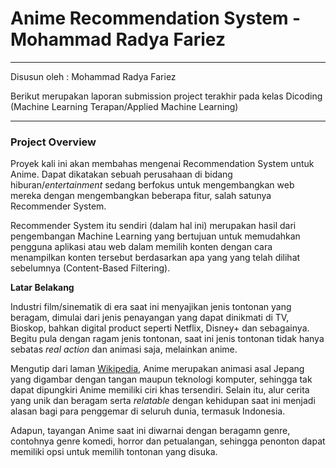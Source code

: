 # Anime Recommendation System - Mohammad Radya Fariez

----------------------------------------------------
Disusun oleh : Mohammad Radya Fariez

Berikut merupakan laporan submission project terakhir pada kelas Dicoding (Machine Learning Terapan/Applied Machine Learning)

----------------------------------------------------

### Project Overview

Proyek kali ini akan membahas mengenai Recommendation System untuk Anime. Dapat dikatakan sebuah perusahaan di bidang hiburan/_entertainment_ sedang berfokus untuk mengembangkan web mereka dengan mengembangkan beberapa fitur, salah satunya Recommender System.

Recommender System itu sendiri (dalam hal ini) merupakan hasil dari pengembangan Machine Learning yang bertujuan untuk memudahkan pengguna aplikasi atau web dalam memilih konten dengan cara menampilkan konten tersebut berdasarkan apa yang yang telah dilihat sebelumnya (Content-Based Filtering). 

**Latar Belakang**

Industri film/sinematik di era saat ini menyajikan jenis tontonan yang beragam, dimulai dari jenis penayangan yang dapat dinikmati di TV, Bioskop, bahkan digital product seperti Netflix, Disney+ dan sebagainya. Begitu pula dengan ragam jenis tontonan, saat ini jenis tontonan tidak hanya sebatas _real action_ dan animasi saja, melainkan anime. 

Mengutip dari laman [Wikipedia](https://id.wikipedia.org/wiki/Anime), Anime merupakan animasi asal Jepang yang digambar dengan tangan maupun teknologi komputer, sehingga tak dapat dipungkiri Anime memiliki ciri khas tersendiri. Selain itu, alur cerita yang unik dan beragam serta _relatable_ dengan kehidupan saat ini menjadi alasan bagi para penggemar di seluruh dunia, termasuk Indonesia.

Adapun, tayangan Anime saat ini diwarnai dengan beragamn genre, contohnya genre komedi, horror dan petualangan, sehingga penonton dapat memiliki opsi untuk memilih tontonan yang disuka.
